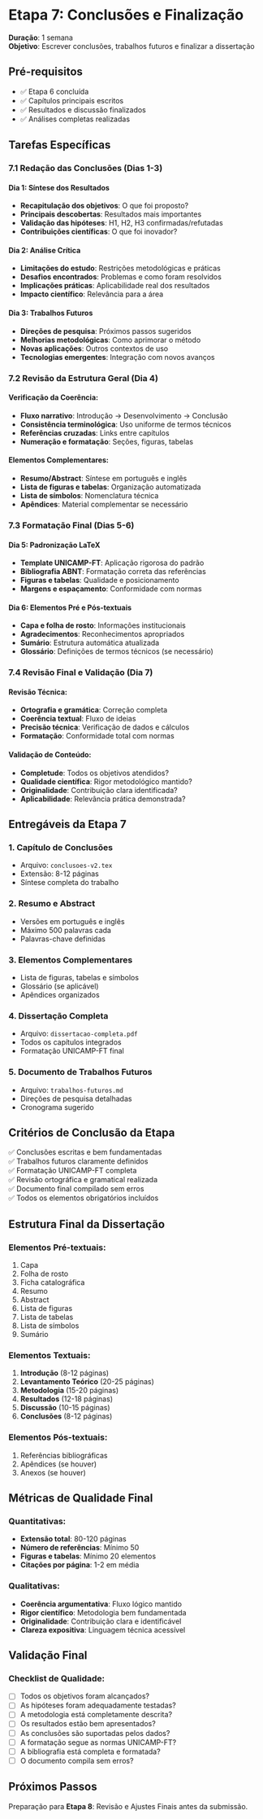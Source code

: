 # Etapa 7: Conclusões e Finalização

**Duração**: 1 semana  
**Objetivo**: Escrever conclusões, trabalhos futuros e finalizar a dissertação

## Pré-requisitos
- ✅ Etapa 6 concluída
- ✅ Capítulos principais escritos
- ✅ Resultados e discussão finalizados
- ✅ Análises completas realizadas

## Tarefas Específicas

### 7.1 Redação das Conclusões (Dias 1-3)

#### Dia 1: Síntese dos Resultados
- **Recapitulação dos objetivos**: O que foi proposto?
- **Principais descobertas**: Resultados mais importantes
- **Validação das hipóteses**: H1, H2, H3 confirmadas/refutadas
- **Contribuições científicas**: O que foi inovador?

#### Dia 2: Análise Crítica
- **Limitações do estudo**: Restrições metodológicas e práticas
- **Desafios encontrados**: Problemas e como foram resolvidos
- **Implicações práticas**: Aplicabilidade real dos resultados
- **Impacto científico**: Relevância para a área

#### Dia 3: Trabalhos Futuros
- **Direções de pesquisa**: Próximos passos sugeridos
- **Melhorias metodológicas**: Como aprimorar o método
- **Novas aplicações**: Outros contextos de uso
- **Tecnologias emergentes**: Integração com novos avanços

### 7.2 Revisão da Estrutura Geral (Dia 4)

#### Verificação da Coerência:
- **Fluxo narrativo**: Introdução → Desenvolvimento → Conclusão
- **Consistência terminológica**: Uso uniforme de termos técnicos
- **Referências cruzadas**: Links entre capítulos
- **Numeração e formatação**: Seções, figuras, tabelas

#### Elementos Complementares:
- **Resumo/Abstract**: Síntese em português e inglês
- **Lista de figuras e tabelas**: Organização automatizada
- **Lista de símbolos**: Nomenclatura técnica
- **Apêndices**: Material complementar se necessário

### 7.3 Formatação Final (Dias 5-6)

#### Dia 5: Padronização LaTeX
- **Template UNICAMP-FT**: Aplicação rigorosa do padrão
- **Bibliografia ABNT**: Formatação correta das referências
- **Figuras e tabelas**: Qualidade e posicionamento
- **Margens e espaçamento**: Conformidade com normas

#### Dia 6: Elementos Pré e Pós-textuais
- **Capa e folha de rosto**: Informações institucionais
- **Agradecimentos**: Reconhecimentos apropriados
- **Sumário**: Estrutura automática atualizada
- **Glossário**: Definições de termos técnicos (se necessário)

### 7.4 Revisão Final e Validação (Dia 7)

#### Revisão Técnica:
- **Ortografia e gramática**: Correção completa
- **Coerência textual**: Fluxo de ideias
- **Precisão técnica**: Verificação de dados e cálculos
- **Formatação**: Conformidade total com normas

#### Validação de Conteúdo:
- **Completude**: Todos os objetivos atendidos?
- **Qualidade científica**: Rigor metodológico mantido?
- **Originalidade**: Contribuição clara identificada?
- **Aplicabilidade**: Relevância prática demonstrada?

## Entregáveis da Etapa 7

### 1. Capítulo de Conclusões
- Arquivo: `conclusoes-v2.tex`
- Extensão: 8-12 páginas
- Síntese completa do trabalho

### 2. Resumo e Abstract
- Versões em português e inglês
- Máximo 500 palavras cada
- Palavras-chave definidas

### 3. Elementos Complementares
- Lista de figuras, tabelas e símbolos
- Glossário (se aplicável)
- Apêndices organizados

### 4. Dissertação Completa
- Arquivo: `dissertacao-completa.pdf`
- Todos os capítulos integrados
- Formatação UNICAMP-FT final

### 5. Documento de Trabalhos Futuros
- Arquivo: `trabalhos-futuros.md`
- Direções de pesquisa detalhadas
- Cronograma sugerido

## Critérios de Conclusão da Etapa

✅ Conclusões escritas e bem fundamentadas  
✅ Trabalhos futuros claramente definidos  
✅ Formatação UNICAMP-FT completa  
✅ Revisão ortográfica e gramatical realizada  
✅ Documento final compilado sem erros  
✅ Todos os elementos obrigatórios incluídos  

## Estrutura Final da Dissertação

### Elementos Pré-textuais:
1. Capa
2. Folha de rosto
3. Ficha catalográfica
4. Resumo
5. Abstract
6. Lista de figuras
7. Lista de tabelas
8. Lista de símbolos
9. Sumário

### Elementos Textuais:
1. **Introdução** (8-12 páginas)
2. **Levantamento Teórico** (20-25 páginas)
3. **Metodologia** (15-20 páginas)
4. **Resultados** (12-18 páginas)
5. **Discussão** (10-15 páginas)
6. **Conclusões** (8-12 páginas)

### Elementos Pós-textuais:
1. Referências bibliográficas
2. Apêndices (se houver)
3. Anexos (se houver)

## Métricas de Qualidade Final

### Quantitativas:
- **Extensão total**: 80-120 páginas
- **Número de referências**: Mínimo 50
- **Figuras e tabelas**: Mínimo 20 elementos
- **Citações por página**: 1-2 em média

### Qualitativas:
- **Coerência argumentativa**: Fluxo lógico mantido
- **Rigor científico**: Metodologia bem fundamentada
- **Originalidade**: Contribuição clara e identificável
- **Clareza expositiva**: Linguagem técnica acessível

## Validação Final

### Checklist de Qualidade:
- [ ] Todos os objetivos foram alcançados?
- [ ] As hipóteses foram adequadamente testadas?
- [ ] A metodologia está completamente descrita?
- [ ] Os resultados estão bem apresentados?
- [ ] As conclusões são suportadas pelos dados?
- [ ] A formatação segue as normas UNICAMP-FT?
- [ ] A bibliografia está completa e formatada?
- [ ] O documento compila sem erros?

## Próximos Passos
Preparação para **Etapa 8**: Revisão e Ajustes Finais antes da submissão. 